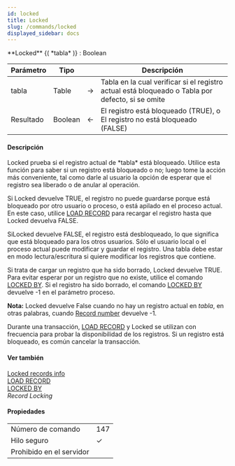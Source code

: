 ```yaml
---
id: locked
title: Locked
slug: /commands/locked
displayed_sidebar: docs
---
```


<!--REF #_command_.Locked.Syntax-->**Locked** {( *tabla* )} : Boolean<!-- END REF-->
<!--REF #_command_.Locked.Params-->
| Parámetro | Tipo |  | Descripción |
| --- | --- | --- | --- |
| tabla | Table | &#8594;  | Tabla en la cual verificar si el registro actual está bloqueado o Tabla por defecto, si se omite |
| Resultado | Boolean | &#8592; | El registro está bloqueado (TRUE), o El registro no está bloqueado (FALSE) |

<!-- END REF-->

#### Descripción 

<!--REF #_command_.Locked.Summary-->Locked prueba si el registro actual de *tabla* está bloqueado.<!-- END REF--> Utilice esta función para saber si un registro está bloqueado o no; luego tome la acción más conveniente, tal como darle al usuario la opción de esperar que el registro sea liberado o de anular al operación. 

Si Locked devuelve TRUE, el registro no puede guardarse porque está bloqueado por otro usuario o proceso, o está apilado en el proceso actual. En este caso, utilice [LOAD RECORD](load-record.md) para recargar el registro hasta que Locked devuelva FALSE.

SiLocked devuelve FALSE, el registro está desbloqueado, lo que significa que está bloqueado para los otros usuarios. Sólo el usuario local o el proceso actual puede modificar y guardar el registro. Una tabla debe estar en modo lectura/escritura si quiere modificar los registros que contiene.

Si trata de cargar un registro que ha sido borrado, Locked devuelve TRUE. Para evitar esperar por un registro que no existe, utilice el comando [LOCKED BY](locked-by.md). Si el registro ha sido borrado, el comando [LOCKED BY](locked-by.md) devuelve -1 en el parámetro proceso.

**Nota:** Locked devuelve False cuando no hay un registro actual en *tabla*, en otras palabras, cuando [Record number](record-number.md "Record number") devuelve -1.

Durante una transacción, [LOAD RECORD](load-record.md) y Locked se utilizan con frecuencia para probar la disponibilidad de los registros. Si un registro está bloqueado, es común cancelar la transacción.

#### Ver también 

[Locked records info](locked-records-info.md)  
[LOAD RECORD](load-record.md)  
[LOCKED BY](locked-by.md)  
*Record Locking*  

#### Propiedades
|  |  |
| --- | --- |
| Número de comando | 147 |
| Hilo seguro | &check; |
| Prohibido en el servidor ||


